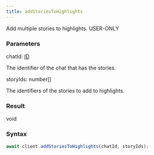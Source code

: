 ```yaml
---
title: addStoriesToHighlights
---
```


Add multiple stories to highlights.<span class="select-none"> <span class="inline-flex w-fit items-center"><span class="w-fit bg-dbt px-1.5 rounded-md select-none text-fgt text-[10px]">USER-ONLY</span></span> </span>

### Parameters 

<div class="flex flex-col gap-3"><div><div class="font-mono" id="p_chatId" data-anchor><span class="font-bold">chatId</span><span class="opacity-50">:</span> <a href="/gh/types/id"  >ID</a></div><div class="pl-3"><div class="no-margin">

The identifier of the chat that has the stories.

</div></div></div><div><div class="font-mono" id="p_storyIds" data-anchor><span class="font-bold">storyIds</span><span class="opacity-50">:</span> <span>number</span><span class="opacity-50">[]</span></div><div class="pl-3"><div class="no-margin">

The identifiers of the stories to add to highlights.

</div></div></div></div>

### Result 

<div class="font-mono"><span>void</span></div>

### Syntax

```ts
await client.addStoriesToHighlights(chatId, storyIds);
```



